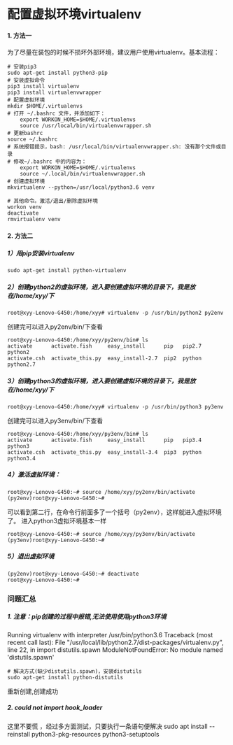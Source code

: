 # 配置虚拟环境virtualenv

#### 1. 方法一

为了尽量在装包的时候不损坏外部环境，建议用户使用virtualenv。基本流程：

```
# 安装pip3
sudo apt-get install python3-pip
# 安装虚拟命令 
pip3 install virtualenv
pip3 install virtualenvwrapper
# 配置虚拟环境 
mkdir $HOME/.virtualenvs
# 打开 ~/.bashrc 文件，并添加如下：
    export WORKON_HOME=$HOME/.virtualenvs
    source /usr/local/bin/virtualenvwrapper.sh
# 更新bashrc
source ~/.bashrc
# 系统报错提示，bash: /usr/local/bin/virtualenvwrapper.sh: 没有那个文件或目录
# 修改~/.bashrc 中的内容为： 
	export WORKON_HOME=$HOME/.virtualenvs
	source ~/.local/bin/virtualenvwrapper.sh
# 创建虚拟环境
mkvirtualenv --python=/usr/local/python3.6 venv

# 其他命令。激活/退出/删除虚拟环境
workon venv
deactivate
rmvirtualenv venv
```

#### 2. 方法二

##### 1）用pip安装virtualenv

```
sudo apt-get install python-virtualenv
```

##### 2）创建python2的虚拟环境，进入要创建虚拟环境的目录下，我是放在/home/xyy/下

```
root@xyy-Lenovo-G450:/home/xyy# virtualenv -p /usr/bin/python2 py2env
```

创建完可以进入py2env/bin/下查看

```
root@xyy-Lenovo-G450:/home/xyy/py2env/bin# ls
activate      activate.fish     easy_install      pip   pip2.7  python2
activate.csh  activate_this.py  easy_install-2.7  pip2  python  python2.7
```

##### 3）创建python3的虚拟环境，进入要创建虚拟环境的目录下，我是放在/home/xyy/下

```
root@xyy-Lenovo-G450:/home/xyy# virtualenv -p /usr/bin/python3 py3env
```

创建完可以进入py3env/bin/下查看

```
root@xyy-Lenovo-G450:/home/xyy/py3env/bin# ls
activate      activate.fish     easy_install      pip   pip3.4  python3
activate.csh  activate_this.py  easy_install-3.4  pip3  python  python3.4
```

##### 4）激活虚拟环境：

```
root@xyy-Lenovo-G450:~# source /home/xyy/py2env/bin/activate
(py2env)root@xyy-Lenovo-G450:~# 
```

可以看到第二行，在命令行前面多了一个括号（py2env），这样就进入虚拟环境了。
进入python3虚拟环境基本一样

```
root@xyy-Lenovo-G450:~# source /home/xyy/py3env/bin/activate
(py3env)root@xyy-Lenovo-G450:~# 
```

##### 5）退出虚拟环境

```
(py2env)root@xyy-Lenovo-G450:~# deactivate 
root@xyy-Lenovo-G450:~# 
```



### 问题汇总

##### 1. 注意：pip创建的过程中报错,无法使用使用python3环境

Running virtualenv with interpreter /usr/bin/python3.6
Traceback (most recent call last):
File "/usr/local/lib/python2.7/dist-packages/virtualenv.py", line 22, in
import distutils.spawn
ModuleNotFoundError: No module named 'distutils.spawn'

```
# 解决方式(缺少distutils.spawn)，安装distutils
sudo apt-get install python-distutils
```

重新创建,创建成功

##### 2. could not import hook_loader

这里不要慌 ，经过多方面测试，只要执行一条语句便解决
sudo apt install --reinstall python3-pkg-resources python3-setuptools